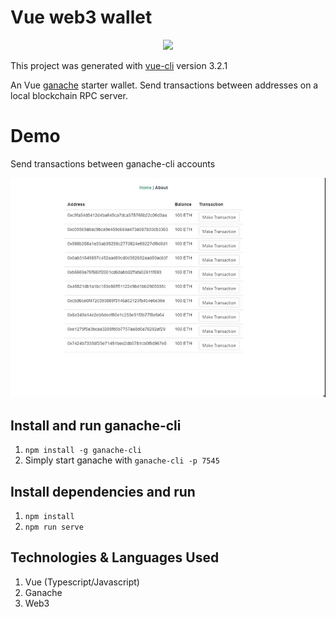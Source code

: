 # Vue web3 wallet
<p align="center">		
  <img src="https://cdn-images-1.medium.com/max/1200/1*F1LChP2_EbsSPh4OPaJ7xA.png">		
 </p>
 
This project was generated with [vue-cli](https://github.com/vuejs/vue-cli) version 3.2.1

An Vue [ganache](https://github.com/trufflesuite/ganache-cli) starter wallet. Send transactions between addresses on a local blockchain RPC server.

# Demo
Send transactions between ganache-cli accounts

![](screenshot.gif)

## Install and run ganache-cli
1. `npm install -g ganache-cli`
2.  Simply start ganache with `ganache-cli -p 7545`

## Install dependencies and run
1. `npm install`
2. `npm run serve`

## Technologies & Languages Used
1. Vue (Typescript/Javascript)
2. Ganache
3. Web3
